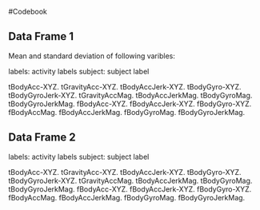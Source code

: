 #Codebook

## Data Frame 1

Mean and standard deviation of following varibles:

labels: activity labels 
subject: subject label

tBodyAcc-XYZ.
tGravityAcc-XYZ.
tBodyAccJerk-XYZ.
tBodyGyro-XYZ.
tBodyGyroJerk-XYZ.
tGravityAccMag.
tBodyAccJerkMag.
tBodyGyroMag.
tBodyGyroJerkMag.
fBodyAcc-XYZ.
fBodyAccJerk-XYZ.
fBodyGyro-XYZ.
fBodyAccMag.
fBodyAccJerkMag.
fBodyGyroMag.
fBodyGyroJerkMag.

## Data Frame 2

labels: activity labels 
subject: subject label

tBodyAcc-XYZ.
tGravityAcc-XYZ.
tBodyAccJerk-XYZ.
tBodyGyro-XYZ.
tBodyGyroJerk-XYZ.
tGravityAccMag.
tBodyAccJerkMag.
tBodyGyroMag.
tBodyGyroJerkMag.
fBodyAcc-XYZ.
fBodyAccJerk-XYZ.
fBodyGyro-XYZ.
fBodyAccMag.
fBodyAccJerkMag.
fBodyGyroMag.
fBodyGyroJerkMag.
